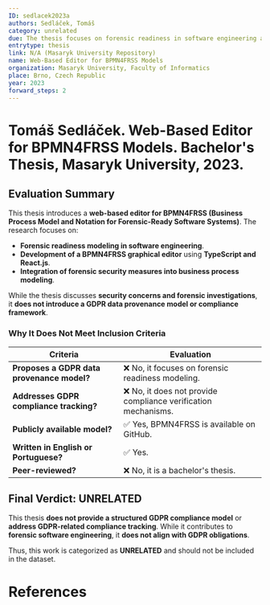 ```yaml
---
ID: sedlacek2023a
authors: Sedláček, Tomáš
category: unrelated
due: The thesis focuses on forensic readiness in software engineering and forensic modeling, but does not introduce a GDPR compliance model or explicitly track GDPR obligations.
entrytype: thesis
link: N/A (Masaryk University Repository)
name: Web-Based Editor for BPMN4FRSS Models
organization: Masaryk University, Faculty of Informatics
place: Brno, Czech Republic
year: 2023
forward_steps: 2
---
```

# Tomáš Sedláček. Web-Based Editor for BPMN4FRSS Models. Bachelor's Thesis, Masaryk University, 2023.

## Evaluation Summary

This thesis introduces a **web-based editor for BPMN4FRSS (Business Process Model and Notation for Forensic-Ready Software Systems)**. The research focuses on:

- **Forensic readiness modeling in software engineering**.
- **Development of a BPMN4FRSS graphical editor** using **TypeScript and React.js**.
- **Integration of forensic security measures into business process modeling**.

While the thesis discusses **security concerns and forensic investigations**, it **does not introduce a GDPR data provenance model or compliance framework**.

### **Why It Does Not Meet Inclusion Criteria**

| **Criteria** | **Evaluation** |
|-------------|---------------|
| **Proposes a GDPR data provenance model?** | ❌ No, it focuses on forensic readiness modeling. |
| **Addresses GDPR compliance tracking?** | ❌ No, it does not provide compliance verification mechanisms. |
| **Publicly available model?** | ✅ Yes, BPMN4FRSS is available on GitHub. |
| **Written in English or Portuguese?** | ✅ Yes. |
| **Peer-reviewed?** | ❌ No, it is a bachelor's thesis. |

## **Final Verdict: UNRELATED**

This thesis **does not provide a structured GDPR compliance model** or **address GDPR-related compliance tracking**. While it contributes to **forensic software engineering**, it **does not align with GDPR obligations**.

Thus, this work is categorized as **UNRELATED** and should not be included in the dataset.

# References